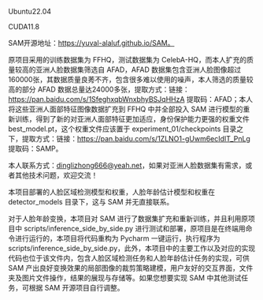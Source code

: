 Ubuntu22.04

CUDA11.8

SAM开源地址：https://yuval-alaluf.github.io/SAM。

原项目采用的训练数据集为 FFHQ，测试数据集为 CelebA-HQ，而本人扩充的质量较高的亚洲人脸数据集筛选自 AFAD，AFAD 数据集包含亚洲人脸图像超过160000张，其数据质量良莠不齐，包含很多难以使用的噪声，本人筛选的质量较高的部分 AFAD 数据总量达24000多张，提取方式：链接：https://pan.baidu.com/s/1SfeghxqbWnxbhyBSJqHHzA 提取码：AFAD；本人将这些亚洲人面部特征图像数据扩充到 FFHQ 中并全部投入 SAM 进行模型的重新训练，得到了新的对亚洲人面部特征更加适应，身份保护能力更强的权重文件 best_model.pt，这个权重文件应该置于 experiment_01/checkpoints 目录之下，提取方式：链接：https://pan.baidu.com/s/1ZLNO1-gUwm6ecIdIT_PnLg 提取码：SAMP。

本人联系方式：dinglizhong666@yeah.net，如果对亚洲人脸数据集有需求，或者其他技术问题，欢迎交流！

本项目部署的人脸区域检测模型和权重，人脸年龄估计模型和权重在 detector_models 目录下，这与 SAM 并无直接联系。

对于人脸年龄变换，本项目对 SAM 进行了数据集扩充和重新训练，并且利用原项目中 scripts/inference_side_by_side.py 进行测试和部署，原项目是在终端用命令进行运行的，本项目将代码重构为 Pycharm 一键运行，执行程序为 scripts/inference_side_by_side.py，此外，本项目中的主要工作以及对应的实现代码也位于该文件内，包含人脸区域检测任务和人脸年龄估计任务的实现，可供 SAM 产出良好变换效果的局部图像的裁剪策略建模，用户友好的交互界面，文件夹及图片文件操作，结果的展现与存储等。如果您想要实现 SAM 中其他测试任务，可根据 SAM 开源项目自行调整。
